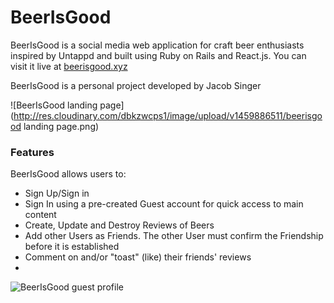 # BeerIsGood

BeerIsGood is a social media web application for craft beer enthusiasts inspired by Untappd and built using Ruby on Rails and React.js. You can visit it live at [beerisgood.xyz](http://www.beerisgood.xyz)

BeerIsGood is a personal project developed by Jacob Singer


![BeerIsGood landing page](http://res.cloudinary.com/dbkzwcps1/image/upload/v1459886511/beerisgood landing page.png)

### Features

BeerIsGood allows users to:
* Sign Up/Sign in
* Sign In using a pre-created Guest account for quick access to main content
* Create, Update and Destroy Reviews of Beers
* Add other Users as Friends. The other User must confirm the Friendship before it is established
* Comment on and/or "toast" (like) their friends' reviews
* 


![BeerIsGood guest profile](http://res.cloudinary.com/dbkzwcps1/image/upload/v1459886582/beerisgood%20user%20page.png)
